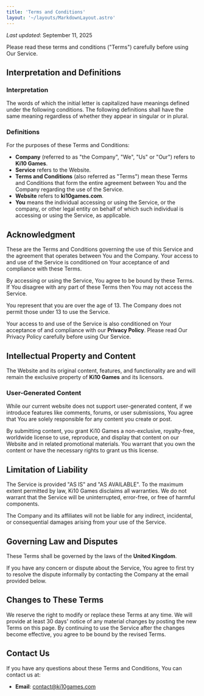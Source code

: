 ```yaml
---
title: 'Terms and Conditions'
layout: '~/layouts/MarkdownLayout.astro'
---
```


_Last updated_: September 11, 2025

Please read these terms and conditions ("Terms") carefully before using Our Service.

## Interpretation and Definitions

### Interpretation

The words of which the initial letter is capitalized have meanings defined under the following conditions. The following definitions shall have the same meaning regardless of whether they appear in singular or in plural.

### Definitions

For the purposes of these Terms and Conditions:

- **Company** (referred to as "the Company", "We", "Us" or "Our") refers to **Ki10 Games**.
- **Service** refers to the Website.
- **Terms and Conditions** (also referred as "Terms") mean these Terms and Conditions that form the entire agreement between You and the Company regarding the use of the Service.
- **Website** refers to **ki10games.com**.
- **You** means the individual accessing or using the Service, or the company, or other legal entity on behalf of which such individual is accessing or using the Service, as applicable.

## Acknowledgment

These are the Terms and Conditions governing the use of this Service and the agreement that operates between You and the Company. Your access to and use of the Service is conditioned on Your acceptance of and compliance with these Terms.

By accessing or using the Service, You agree to be bound by these Terms. If You disagree with any part of these Terms then You may not access the Service.

You represent that you are over the age of 13. The Company does not permit those under 13 to use the Service.

Your access to and use of the Service is also conditioned on Your acceptance of and compliance with our **Privacy Policy**. Please read Our Privacy Policy carefully before using Our Service.

## Intellectual Property and Content

The Website and its original content, features, and functionality are and will remain the exclusive property of **Ki10 Games** and its licensors.

### User-Generated Content

While our current website does not support user-generated content, if we introduce features like comments, forums, or user submissions, You agree that You are solely responsible for any content you create or post.

By submitting content, you grant Ki10 Games a non-exclusive, royalty-free, worldwide license to use, reproduce, and display that content on our Website and in related promotional materials. You warrant that you own the content or have the necessary rights to grant us this license.

## Limitation of Liability

The Service is provided "AS IS" and "AS AVAILABLE". To the maximum extent permitted by law, Ki10 Games disclaims all warranties. We do not warrant that the Service will be uninterrupted, error-free, or free of harmful components.

The Company and its affiliates will not be liable for any indirect, incidental, or consequential damages arising from your use of the Service.

## Governing Law and Disputes

These Terms shall be governed by the laws of the **United Kingdom**.

If you have any concern or dispute about the Service, You agree to first try to resolve the dispute informally by contacting the Company at the email provided below.

## Changes to These Terms

We reserve the right to modify or replace these Terms at any time. We will provide at least 30 days' notice of any material changes by posting the new Terms on this page. By continuing to use the Service after the changes become effective, you agree to be bound by the revised Terms.

## Contact Us

If you have any questions about these Terms and Conditions, You can contact us at:

- **Email**: contact@ki10games.com
